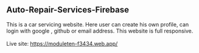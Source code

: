 ## Auto-Repair-Services-Firebase 
 This is a car servicing website. Here user can create his own profile, can login with google , github or email address. This website is full responsive.
 <br> <br>
Live site: https://moduleten-f3434.web.app/

